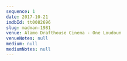 ```yaml
---
sequence: 1
date: 2017-10-21
imdbId: tt0082696
slug: madman-1981
venue: Alamo Drafthouse Cinema - One Loudoun
venueNotes: null
medium: null
mediumNotes: null
---
```


